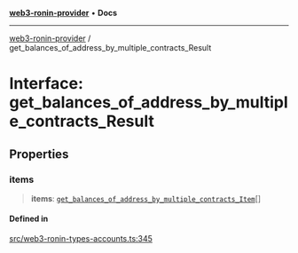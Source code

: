 [**web3-ronin-provider**](../README.md) • **Docs**

***

[web3-ronin-provider](../globals.md) / get\_balances\_of\_address\_by\_multiple\_contracts\_Result

# Interface: get\_balances\_of\_address\_by\_multiple\_contracts\_Result

## Properties

### items

> **items**: [`get_balances_of_address_by_multiple_contracts_Item`](get_balances_of_address_by_multiple_contracts_Item.md)[]

#### Defined in

[src/web3-ronin-types-accounts.ts:345](https://github.com/chuacw/web3-ronin-provider/blob/5334d3e4a39d6911ce4028a880b09b3429564837/src/web3-ronin-types-accounts.ts#L345)
